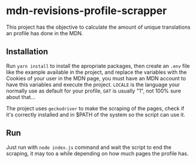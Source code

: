 # mdn-revisions-profile-scrapper

This project has the objective to calculate the amount of unique translations an profile has done in the MDN.

## Installation

Run `yarn install` to install the apropriate packages, then create an `.env` file like the example available in the project, and replace the variables with the Cookies of your user in the MDN page, you must have an MDN account to have this variables and execute the project. `LOCALE` is the language your normally use as default for your profile, `GAT` is usually "1", not 100% sure about that...

The project uses `geckodriver` to make the scraping of the pages, check if it's correctly installed and in $PATH of the system so the script can use it.

## Run

Just run with `node index.js` command and wait the script to end the scraping, it may too a while depending on how much pages the profile has.
